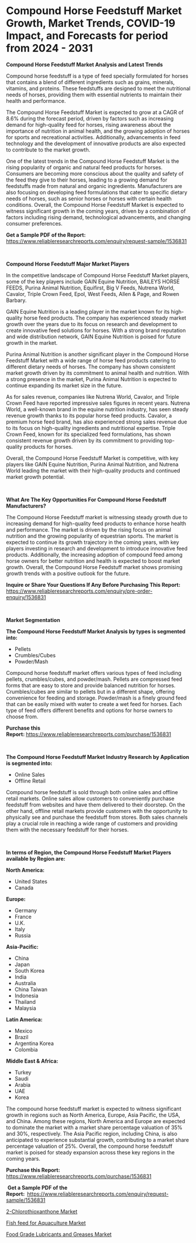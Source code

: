 <p><h1>Compound Horse Feedstuff Market Growth, Market Trends, COVID-19 Impact, and Forecasts for period from 2024 - 2031</h1></p><p><strong>Compound Horse Feedstuff Market Analysis and Latest Trends</strong></p>
<p><p>Compound horse feedstuff is a type of feed specially formulated for horses that contains a blend of different ingredients such as grains, minerals, vitamins, and proteins. These feedstuffs are designed to meet the nutritional needs of horses, providing them with essential nutrients to maintain their health and performance.</p><p>The Compound Horse Feedstuff Market is expected to grow at a CAGR of 8.6% during the forecast period, driven by factors such as increasing demand for high-quality feed for horses, rising awareness about the importance of nutrition in animal health, and the growing adoption of horses for sports and recreational activities. Additionally, advancements in feed technology and the development of innovative products are also expected to contribute to the market growth.</p><p>One of the latest trends in the Compound Horse Feedstuff Market is the rising popularity of organic and natural feed products for horses. Consumers are becoming more conscious about the quality and safety of the feed they give to their horses, leading to a growing demand for feedstuffs made from natural and organic ingredients. Manufacturers are also focusing on developing feed formulations that cater to specific dietary needs of horses, such as senior horses or horses with certain health conditions. Overall, the Compound Horse Feedstuff Market is expected to witness significant growth in the coming years, driven by a combination of factors including rising demand, technological advancements, and changing consumer preferences.</p></p>
<p><strong>Get a Sample PDF of the Report:&nbsp;</strong> <a href="https://www.reliableresearchreports.com/enquiry/request-sample/1536831">https://www.reliableresearchreports.com/enquiry/request-sample/1536831</a></p>
<p>&nbsp;</p>
<p><strong>Compound Horse Feedstuff Major Market Players</strong></p>
<p><p>In the competitive landscape of Compound Horse Feedstuff Market players, some of the key players include GAIN Equine Nutrition, BAILEYS HORSE FEEDS, Purina Animal Nutrition, Equifirst, Big V Feeds, Nutrena World, Cavalor, Triple Crown Feed, Epol, West Feeds, Allen & Page, and Rowen Barbary.</p><p>GAIN Equine Nutrition is a leading player in the market known for its high-quality horse feed products. The company has experienced steady market growth over the years due to its focus on research and development to create innovative feed solutions for horses. With a strong brand reputation and wide distribution network, GAIN Equine Nutrition is poised for future growth in the market.</p><p>Purina Animal Nutrition is another significant player in the Compound Horse Feedstuff Market with a wide range of horse feed products catering to different dietary needs of horses. The company has shown consistent market growth driven by its commitment to animal health and nutrition. With a strong presence in the market, Purina Animal Nutrition is expected to continue expanding its market size in the future.</p><p>As for sales revenue, companies like Nutrena World, Cavalor, and Triple Crown Feed have reported impressive sales figures in recent years. Nutrena World, a well-known brand in the equine nutrition industry, has seen steady revenue growth thanks to its popular horse feed products. Cavalor, a premium horse feed brand, has also experienced strong sales revenue due to its focus on high-quality ingredients and nutritional expertise. Triple Crown Feed, known for its specialized feed formulations, has shown consistent revenue growth driven by its commitment to providing top-quality products for horses.</p><p>Overall, the Compound Horse Feedstuff Market is competitive, with key players like GAIN Equine Nutrition, Purina Animal Nutrition, and Nutrena World leading the market with their high-quality products and continued market growth potential.</p></p>
<p>&nbsp;</p>
<p><strong>What Are The Key Opportunities For Compound Horse Feedstuff Manufacturers?</strong></p>
<p><p>The Compound Horse Feedstuff market is witnessing steady growth due to increasing demand for high-quality feed products to enhance horse health and performance. The market is driven by the rising focus on animal nutrition and the growing popularity of equestrian sports. The market is expected to continue its growth trajectory in the coming years, with key players investing in research and development to introduce innovative feed products. Additionally, the increasing adoption of compound feed among horse owners for better nutrition and health is expected to boost market growth. Overall, the Compound Horse Feedstuff market shows promising growth trends with a positive outlook for the future.</p></p>
<p><strong>Inquire or Share Your Questions If Any Before Purchasing This Report:</strong> <a href="https://www.reliableresearchreports.com/enquiry/pre-order-enquiry/1536831">https://www.reliableresearchreports.com/enquiry/pre-order-enquiry/1536831</a></p>
<p>&nbsp;</p>
<p><strong>Market Segmentation</strong></p>
<p><strong>The Compound Horse Feedstuff Market Analysis by types is segmented into:</strong></p>
<p><ul><li>Pellets</li><li>Crumbles/Cubes</li><li>Powder/Mash</li></ul></p>
<p><p>Compound horse feedstuff market offers various types of feed including pellets, crumbles/cubes, and powder/mash. Pellets are compressed feed forms that are easy to store and provide balanced nutrition for horses. Crumbles/cubes are similar to pellets but in a different shape, offering convenience for feeding and storage. Powder/mash is a finely ground feed that can be easily mixed with water to create a wet feed for horses. Each type of feed offers different benefits and options for horse owners to choose from.</p></p>
<p><strong>Purchase this Report:&nbsp;</strong><a href="https://www.reliableresearchreports.com/purchase/1536831">https://www.reliableresearchreports.com/purchase/1536831</a></p>
<p>&nbsp;</p>
<p><strong>The Compound Horse Feedstuff Market Industry Research by Application is segmented into:</strong></p>
<p><ul><li>Online Sales</li><li>Offline Retail</li></ul></p>
<p><p>Compound horse feedstuff is sold through both online sales and offline retail markets. Online sales allow customers to conveniently purchase feedstuff from websites and have them delivered to their doorstep. On the other hand, offline retail markets provide customers with the opportunity to physically see and purchase the feedstuff from stores. Both sales channels play a crucial role in reaching a wide range of customers and providing them with the necessary feedstuff for their horses.</p></p>
<p>&nbsp;</p>
<p><strong>In terms of Region, the Compound Horse Feedstuff Market Players available by Region are:</strong></p>
<p>
    <p> <strong> North America: </strong>
        <ul>
            <li>United States</li>
            <li>Canada</li>
        </ul>
        </p> 
    <p> <strong> Europe: </strong>
        <ul>
            <li>Germany</li>
            <li>France</li>
            <li>U.K.</li>
            <li>Italy</li>
            <li>Russia</li>
        </ul>
        </p> 
    <p> <strong> Asia-Pacific: </strong>
        <ul>
            <li>China</li>
            <li>Japan</li>
            <li>South Korea</li>
            <li>India</li>
            <li>Australia</li>
            <li>China Taiwan</li>
            <li>Indonesia</li>
            <li>Thailand</li>
            <li>Malaysia</li>
        </ul>
        </p> 
    <p> <strong> Latin America: </strong>
        <ul>
            <li>Mexico</li>
            <li>Brazil</li>
            <li>Argentina Korea</li>
            <li>Colombia</li>
        </ul>
        </p> 
    <p> <strong> Middle East & Africa: </strong>
        <ul>
            <li>Turkey</li>
            <li>Saudi</li>
            <li>Arabia</li>
            <li>UAE</li>
            <li>Korea</li>
        </ul>
    </p>
    </p>
<p><p>The compound horse feedstuff market is expected to witness significant growth in regions such as North America, Europe, Asia Pacific, the USA, and China. Among these regions, North America and Europe are expected to dominate the market with a market share percentage valuation of 35% and 30%, respectively. The Asia Pacific region, including China, is also anticipated to experience substantial growth, contributing to a market share percentage valuation of 25%. Overall, the compound horse feedstuff market is poised for steady expansion across these key regions in the coming years.</p></p>
<p><strong>Purchase this Report: </strong><a href="https://www.reliableresearchreports.com/purchase/1536831">https://www.reliableresearchreports.com/purchase/1536831</a></p>
<p>&nbsp;<strong>Get a Sample PDF of the Report:&nbsp;&nbsp;</strong><a href="https://www.reliableresearchreports.com/enquiry/request-sample/1536831">https://www.reliableresearchreports.com/enquiry/request-sample/1536831</a></p>
<p><strong></strong></p>
<p><p><a href="https://view.publitas.com/reportprime-1/2-chlorothioxanthone-market-centers-on-aspects-such-as-market-growth-market-share-market-opportunity-and-projected-forecasts-spanning-from-2024-to-2031/">2-Chlorothioxanthone Market</a></p><p><a href="https://view.publitas.com/reportprime-1/fish-feed-for-aquaculture-market-size-growth-outlook-from-2024-to-2031-projecting-at-markets-trends-analysis-by-application-regional-outlook-and-revenue/">Fish feed for Aquaculture Market</a></p><p><a href="https://view.publitas.com/reportprime-1/food-grade-lubricants-and-greases-market-size-and-growth-market-segmentation-regional-and-country-breakdowns-and-market-trends-for-period-from-2024-2031/">Food Grade Lubricants and Greases Market</a></p></p>